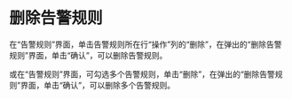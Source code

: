 # 删除告警规则<a name="ZH-CN_TOPIC_0084572277"></a>

在“告警规则”界面，单击告警规则所在行“操作”列的“删除”，在弹出的“删除告警规则”界面，单击“确认”，可以删除告警规则。

或在“告警规则”界面，可勾选多个告警规则，单击“删除”，在弹出的“删除告警规则”界面，单击“确认”，可以删除多个告警规则。

